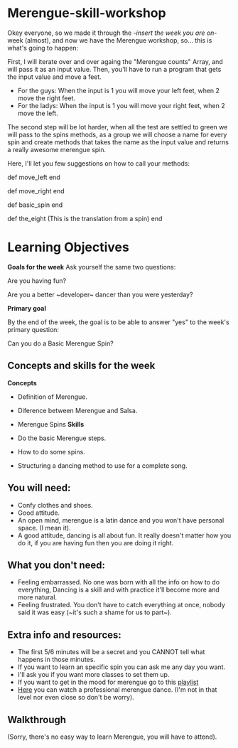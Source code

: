 # Merengue-skill-workshop

Okey everyone, so we made it through the *-insert the week you are on-* week (almost), and now we have the Merengue workshop, so... this is what's going to happen:

First, I will iterate over and over againg the "Merengue counts" Array, and will pass it as an input value.
Then, you'll have to run a program that gets the input value and move a feet.

- For the guys: When the input is 1 you will move your left feet, when 2 move the right feet.
- For the ladys: When the input is 1 you will move your right feet, when 2 move the left.

The second step will be lot harder, when all the test are settled to green we will pass to the spins methods,
as a group we will choose a name for every spin and create methods that takes the name as the input value and returns
a really awesome merengue spin.

Here, I'll let you few suggestions on how to call your methods:

def move_left
end

def move_right
end

def basic_spin
end

def the_eight (This is the translation from a spin)
end

# Learning Objectives
**Goals for the week**
Ask yourself the same two questions:

Are you having fun?

Are you a better ~developer~ dancer than you were yesterday?

**Primary goal**

By the end of the week, the goal is to be able to answer "yes" to the week's primary question:

Can you do a Basic Merengue Spin?

## Concepts and skills for the week

**Concepts**

- Definition of Merengue.
- Diference between Merengue and Salsa.
- Merengue Spins
**Skills**

- Do the basic Merengue steps.
- How to do some spins.
- Structuring a dancing method to use for a complete song.

## You will need:
- Confy clothes and shoes.
- Good attitude.
- An open mind, merengue is a latin dance and you won't have personal space. (I mean it).
- A good attitude, dancing is all about fun. It really doesn't matter how you do it, if you are having fun then you are doing it right.

## What you don't need:
- Feeling embarrassed. No one was born with all the info on how to do everything, Dancing is a skill and with practice it'll become more and more natural.
- Feeling frustrated. You don't have to catch everything at once, nobody said it was easy (~it's such a shame for us to part~).

## Extra info and resources: 
- The first 5/6 minutes will be a secret and you CANNOT tell what happens in those minutes.
- If you want to learn an specific spin you can ask me any day you want.
- I'll ask you if you want more classes to set them up.
- If you want to get in the mood for merengue go to this [playlist](https://www.youtube.com/watch?v=CeQ0DYKOqFI/)
- [Here](https://www.youtube.com/watch?v=y2sbQVoO3os) you can watch a professional merengue dance. (I'm not in that level nor even close so don't be worry).

## Walkthrough
(Sorry, there's no easy way to learn Merengue, you will have to attend).
